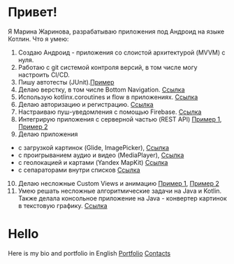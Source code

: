 # Привет!
Я Марина Жаринова, разрабатываю приложения под Андроид на языке Котлин.
Что я умею:
1. Создаю Андроид - приложения со слоистой архитектурой (MVVM) с нуля.
2. Работаю с git системой контроля версий, в том числе могу настроить CI/CD.
3. Пишу автотесты (JUnit).[Пример](https://github.com/Marijarin/homework-ChatService/blob/main/src/test/kotlin/ru/netology/ChatServiceTest.kt)
4. Делаю верстку, в том числе Bottom Navigation. [Ссылка](https://github.com/Marijarin/Workmeet)
5. Использую kotlinx.coroutines  и flow в приложениях. [Ссылка](https://github.com/Marijarin/Workmeet)
6. Делаю авторизацию и регистрацию. [Ссылка](https://github.com/Marijarin/andin-homeworks/tree/auth2)
7. Настраиваю пуш-уведомления с помощью Firebase. [Ссылка](https://github.com/Marijarin/AND-33-homeworks/tree/post-nots)
8. Интегрирую приложения с серверной частью (REST API) [Пример 1](https://github.com/Marijarin/Workmeet), [Пример 2](https://github.com/Marijarin/andin-homeworks/tree/paging/app)
9. Делаю приложения 
- с загрузкой картинок (Glide, ImagePicker), [Ссылка](https://github.com/Marijarin/andin-homeworks/tree/images/app)
- с проигрыванием аудио и видео (MediaPlayer), [Ссылка](https://github.com/Marijarin/Album/tree/multipleClicks)
- c геолокацией и картами (Yandex MapKit) [Ссылка](https://github.com/Marijarin/yamap)
- с сепараторами внутри списков [Ссылка](https://github.com/Marijarin/andin-homeworks/tree/separators)
10. Делаю несложные Custom Views и анимацию [Пример 1](https://github.com/Marijarin/animator/tree/fillingType), [Пример 2](https://github.com/Marijarin/animation)
11. Умею решать несложные алгоритмические задачи на Java и Kotlin. Также делала консольное приложение на Java  - конвертер картинок в текстовую графику. [Ссылка](https://github.com/Marijarin/courseWorkJava-PicConverter/tree/main)
# Hello
Here is my bio and portfolio in English [Portfolio](https://marijarin.github.io/marijarin_portfolio/)
[Contacts](https://taplink.cc/marinas.writing)
